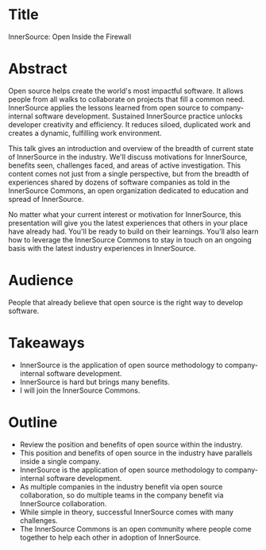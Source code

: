 # Title

InnerSource: Open Inside the Firewall

# Abstract

Open source helps create the world's most impactful software.
It allows people from all walks to collaborate on projects that fill a common need.
InnerSource applies the lessons learned from open source to company-internal software development.
Sustained InnerSource practice unlocks developer creativity and efficiency.
It reduces siloed, duplicated work and creates a dynamic, fulfilling work environment.

This talk gives an introduction and overview of the breadth of current state of InnerSource in the industry.
We'll discuss motivations for InnerSource, benefits seen, challenges faced, and areas of active investigation.
This content comes not just from a single perspective,
but from the breadth of experiences shared by dozens of software companies as told in the InnerSource Commons,
an open organization dedicated to education and spread of InnerSource.

No matter what your current interest or motivation for InnerSource, this presentation will give you the latest experiences that others in your place have already had.
You'll be ready to build on their learnings.
You'll also learn how to leverage the InnerSource Commons to stay in touch on an ongoing basis with the latest industry experiences in InnerSource.


# Audience

People that already believe that open source is the right way to develop software.

# Takeaways

* InnerSource is the application of open source methodology to company-internal software development.
* InnerSource is hard but brings many benefits.
* I will join the InnerSource Commons.

# Outline

* Review the position and benefits of open source within the industry.
* This position and benefits of open source in the industry have parallels inside a single company.
* InnerSource is the application of open source methodology to company-internal software development.
* As multiple companies in the industry benefit via open source collaboration,
so do multiple teams in the company benefit via InnerSource collaboration.
* While simple in theory, successful InnerSource comes with many challenges.
* The InnerSource Commons is an open community where people come together to help each other in adoption of InnerSource.
